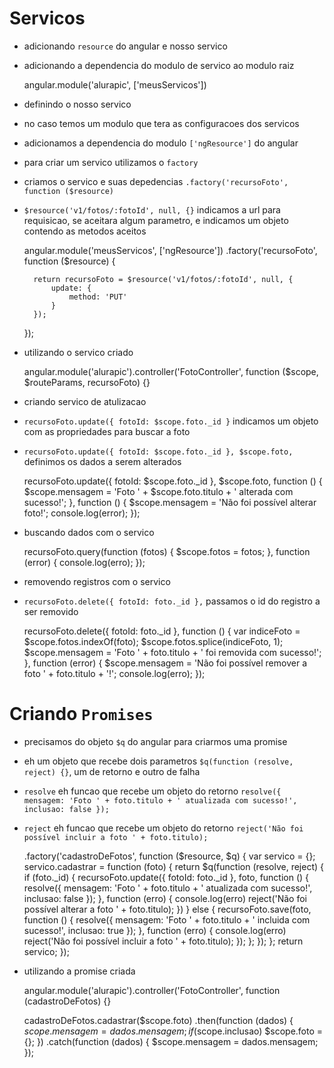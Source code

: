 # Servicos

* adicionando `resource` do angular e nosso servico

    <script src="js/services/meus-servicos.js"></script>
    <script src="js/lib/angular-resource.min.js"></script>

* adicionando a dependencia do modulo de servico ao modulo raiz

    angular.module('alurapic', ['meusServicos'])

* definindo o nosso servico
* no caso temos um modulo que tera as configuracoes dos servicos
* adicionamos a dependencia do modulo `['ngResource']` do angular
* para criar um servico utilizamos o `factory`
* criamos o servico e suas depedencias `.factory('recursoFoto', function ($resource)`
* `$resource('v1/fotos/:fotoId', null, {}` indicamos a url para requisicao, se aceitara algum parametro, e indicamos um objeto contendo as metodos aceitos

    angular.module('meusServicos', ['ngResource'])
    .factory('recursoFoto', function ($resource) {

        return recursoFoto = $resource('v1/fotos/:fotoId', null, {
            update: {
                method: 'PUT'
            }
        });

    });    

* utilizando o servico criado

    angular.module('alurapic').controller('FotoController', function ($scope, $routeParams, recursoFoto) {}

* criando servico de atulizacao
* `recursoFoto.update({ fotoId: $scope.foto._id }` indicamos um objeto com as propriedades para buscar a foto
* `recursoFoto.update({ fotoId: $scope.foto._id }, $scope.foto,` definimos os dados a serem alterados

    recursoFoto.update({ fotoId: $scope.foto._id }, $scope.foto, function () {
        $scope.mensagem = 'Foto ' + $scope.foto.titulo + ' alterada com sucesso!';
    }, function () {
        $scope.mensagem = 'Não foi possível alterar foto!';
        console.log(error);
    });    

* buscando dados com o servico

    recursoFoto.query(function (fotos) {
        $scope.fotos = fotos;
    }, function (error) {
        console.log(erro);
    });

* removendo registros com o servico
* `recursoFoto.delete({ fotoId: foto._id },` passamos o id do registro a ser removido

    recursoFoto.delete({ fotoId: foto._id }, function () {
        var indiceFoto = $scope.fotos.indexOf(foto);
        $scope.fotos.splice(indiceFoto, 1);
        $scope.mensagem = 'Foto ' + foto.titulo + ' foi removida com sucesso!';
    }, function (error) {
        $scope.mensagem = 'Não foi possível remover a foto ' + foto.titulo + '!';
        console.log(erro);
    });        

# Criando `Promises`

* precisamos do objeto `$q` do angular para criarmos uma promise
* eh um objeto que recebe dois parametros `$q(function (resolve, reject) {}`, um de retorno e outro de falha
* `resolve` eh funcao que recebe um objeto do retorno `resolve({ mensagem: 'Foto ' + foto.titulo + ' atualizada com sucesso!', inclusao: false });`
* `reject` eh funcao que recebe um objeto do retorno `reject('Não foi possível incluir a foto ' + foto.titulo);`

    .factory('cadastroDeFotos', function ($resource, $q) {
        var servico = {};
        servico.cadastrar = function (foto) {
            return $q(function (resolve, reject) {
                if (foto._id) {
                    recursoFoto.update({ fotoId: foto._id }, foto, function () {
                        resolve({
                            mensagem: 'Foto ' + foto.titulo + ' atualizada com sucesso!',
                            inclusao: false
                        });
                    }, function (erro) {
                        console.log(erro)
                        reject('Não foi possível alterar a foto ' + foto.titulo);
                    })
                } else {
                    recursoFoto.save(foto, function () {
                        resolve({
                            mensagem: 'Foto ' + foto.titulo + ' incluida com sucesso!',
                            inclusao: true
                        });
                    }, function (erro) {
                        console.log(erro)
                        reject('Não foi possível incluir a foto ' + foto.titulo);
                    });
                };
            });
        };
        return servico;
    });

* utilizando a promise criada

    angular.module('alurapic').controller('FotoController', function (cadastroDeFotos) {}    

    cadastroDeFotos.cadastrar($scope.foto)
        .then(function (dados) {
            $scope.mensagem = dados.mensagem;
            if ($scope.inclusao) $scope.foto = {};
        })
        .catch(function (dados) {
            $scope.mensagem = dados.mensagem;
        });